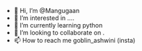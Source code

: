 - 👋 Hi, I’m @Mangugaan
- 👀 I’m interested in ....
- 🌱 I’m currently learning python
- 💞️ I’m looking to collaborate on .
- 📫 How to reach me goblin_ashwini (insta)

<!---
Mangugaan/Mangugaan is a ✨ special ✨ repository because its `README.md` (this file) appears on your GitHub profile.
You can click the Preview link to take a look at your changes.
--->

